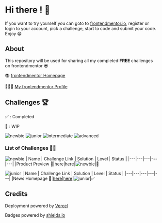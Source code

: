 # Hi there ! 👋

If you want to try yourself you can goto to [frontendmentor.io](https://www.frontendmentor.io), register or login to your account, pick a challenge, start to code and submit your code. Enjoy 😁

## About

This repository will be used for sharing all my completed **FREE** challenges on frontendmentor 😎

📚 [frontendmentor Homepage](https://www.frontendmentor.io)

👨🏻‍💻 [My frontendmentor Profile](https://www.frontendmentor.io/profile/mikhael7)

## Challenges 🏆

✅ : Completed

🔨 : WIP

![newbie](https://img.shields.io/badge/1-NEWBIE-cyan)
![junior](https://img.shields.io/badge/2-JUNIOR-green)
![intermediate](https://img.shields.io/badge/3-INTERMEDIATE-yellow)
![advanced](https://img.shields.io/badge/4-ADVANCED-orange)

### List of Challenges 🏃‍♂️

![newbie](https://img.shields.io/badge/1-NEWBIE-cyan)
| Name | Challenge Link | Solution | Level | Status |
|---|---|---|---|---|
|Product Preview 💄|[here](https://www.frontendmentor.io/challenges/product-preview-card-component-GO7UmttRfa)|[here](https://product-preview-card-component-main-black.vercel.app/)|![newbie](https://img.shields.io/badge/1-NEWBIE-cyan)|🔨

![junior](https://img.shields.io/badge/2-JUNIOR-green)
| Name | Challenge Link | Solution | Level | Status |
|---|---|---|---|---|
|News Homepage 📰|[here](https://www.frontendmentor.io/challenges/news-homepage-H6SWTa1MFl)|[here](https://news-homepage-main-5knyu64fg-mikhael7.vercel.app)|![junior](https://img.shields.io/badge/2-JUNIOR-green)|✅

## Credits

Deployment powered by [Vercel](https://vercel.com/)

Badges powered by [shields.io](https://shields.io/)
